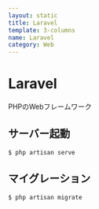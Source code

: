 ```yaml
---
layout: static
title: Laravel
template: 3-columns
name: Laravel
category: Web
---
```


# Laravel

PHPのWebフレームワーク


## サーバー起動
```
$ php artisan serve
```

## マイグレーション
```
$ php artisan migrate
```
